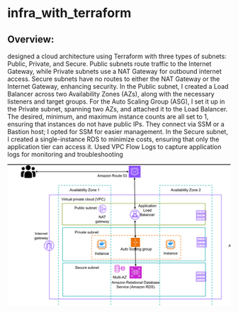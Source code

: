 # infra_with_terraform

## Overview:

designed a cloud architecture using Terraform with three types of subnets: Public, Private, and Secure. Public subnets route traffic to the Internet Gateway, while Private subnets use a NAT Gateway for outbound internet access. Secure subnets have no routes to either the NAT Gateway or the Internet Gateway, enhancing security.
In the Public subnet, I created a Load Balancer across two Availability Zones (AZs), along with the necessary listeners and target groups.
For the Auto Scaling Group (ASG), I set it up in the Private subnet, spanning two AZs, and attached it to the Load Balancer. The desired, minimum, and maximum instance counts are all set to 1, ensuring that instances do not have public IPs. They connect via SSM or a Bastion host; I opted for SSM for easier management.
In the Secure subnet, I created a single-instance RDS to minimize costs, ensuring that only the application tier can access it.
Used VPC Flow Logs to capture application logs for monitoring and troubleshooting 

![Screenshot](image.png)
